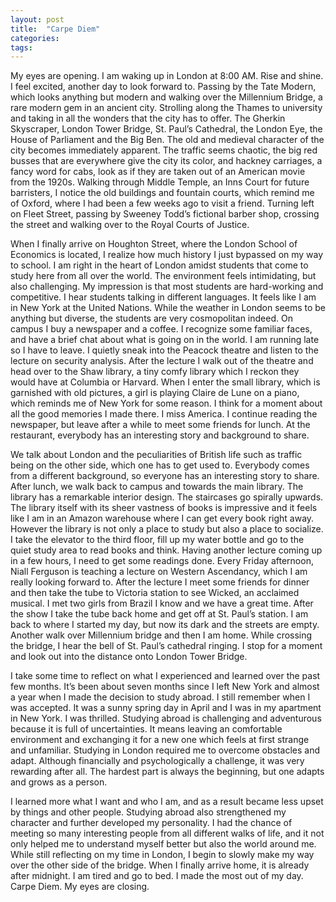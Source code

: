 ```yaml
---
layout: post
title:  "Carpe Diem"
categories: 
tags:
---
```


My eyes are opening. I am waking up in London at 8:00 AM. Rise and shine. I feel excited, another day to look forward to. Passing by the Tate Modern, which looks anything but modern and walking over the Millennium Bridge, a rare modern gem in an ancient city. Strolling along the Thames to university and taking in all the wonders that the city has to offer. The Gherkin Skyscraper, London Tower Bridge, St. Paul’s Cathedral, the London Eye, the House of Parliament and the Big Ben. The old and medieval character of the city becomes immediately apparent. The traffic seems chaotic, the big red busses that are everywhere give the city its color, and hackney carriages, a fancy word for cabs, look as if they are taken out of an American movie from the 1920s. Walking through Middle Temple, an Inns Court for future barristers, I notice the old buildings and fountain courts, which remind me of Oxford, where I had been a few weeks ago to visit a friend. Turning left on Fleet Street, passing by Sweeney Todd’s fictional barber shop, crossing the street and walking over to the Royal Courts of Justice.

When I finally arrive on Houghton Street, where the London School of Economics is located, I realize how much history I just bypassed on my way to school. I am right in the heart of London amidst students that come to study here from all over the world. The environment feels intimidating, but also challenging. My impression is that most students are hard-working and competitive. I hear students talking in different languages. It feels like I am in New York at the United Nations. While the weather in London seems to be anything but diverse, the students are very cosmopolitan indeed. On campus I buy a newspaper and a coffee. I recognize some familiar faces, and have a brief chat about what is going on in the world. I am running late so I have to leave. I quietly sneak into the Peacock theatre and listen to the lecture on security analysis. After the lecture I walk out of the theatre and head over to the Shaw library, a tiny comfy library which I reckon they would have at Columbia or Harvard. When I enter the small library, which is garnished with old pictures, a girl is playing Claire de Lune on a piano, which reminds me of New York for some reason. I think for a moment about all the good memories I made there. I miss America. I continue reading the newspaper, but leave after a while to meet some friends for lunch. At the restaurant, everybody has an interesting story and background to share.

We talk about London and the peculiarities of British life such as traffic being on the other side, which one has to get used to. Everybody comes from a different background, so everyone has an interesting story to share. After lunch, we walk back to campus and towards the main library. The library has a remarkable interior design. The staircases go spirally upwards. The library itself with its sheer vastness of books is impressive and it feels like I am in an Amazon warehouse where I can get every book right away. However the library is not only a place to study but also a place to socialize. I take the elevator to the third floor, fill up my water bottle and go to the quiet study area to read books and think. Having another lecture coming up in a few hours, I need to get some readings done. Every Friday afternoon, Niall Ferguson is teaching a lecture on Western Ascendancy, which I am really looking forward to. After the lecture I meet some friends for dinner and then take the tube to Victoria station to see Wicked, an acclaimed musical. I met two girls from Brazil I know and we have a great time. After the show I take the tube back home and get off at St. Paul’s station. I am back to where I started my day, but now its dark and the streets are empty. Another walk over Millennium bridge and then I am home. While crossing the bridge, I hear the bell of St. Paul’s cathedral ringing. I stop for a moment and look out into the distance onto London Tower Bridge.

I take some time to reflect on what I experienced and learned over the past few months. It’s been about seven months since I left New York and almost a year when I made the decision to study abroad. I still remember when I was accepted. It was a sunny spring day in April and I was in my apartment in New York. I was thrilled. Studying abroad is challenging and adventurous because it is full of uncertainties. It means leaving an comfortable environment and exchanging it for a new one which feels at first strange and unfamiliar. Studying in London required me to overcome obstacles and adapt. Although financially and psychologically a challenge, it was very rewarding after all. The hardest part is always the beginning, but one adapts and grows as a person.

I learned more what I want and who I am, and as a result became less upset by things and other people. Studying abroad also strengthened my character and further developed my personality. I had the chance of meeting so many interesting people from all different walks of life, and it not only helped me to understand myself better but also the world around me. While still reflecting on my time in London, I begin to slowly make my way over the other side of the bridge. When I finally arrive home, it is already after midnight. I am tired and go to bed. I made the most out of my day. Carpe Diem. My eyes are closing.
